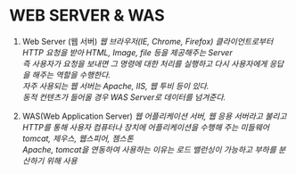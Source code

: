# WEB SERVER & WAS

1. Web Server (웹 서버)
_웹 브라우저(IE, Chrome, Firefox) 클라이언트로부터 HTTP 요청을 받아 HTML, Image, file 등을 제공해주는 Server_  
_즉 사용자가 요청을 보내면 그 명령에 대한 처리를 실행하고 다시 사용자에게 응답을 해주는 역할을 수행한다._  
_자주 사용되는 웹 서버는 Apache, IIS, 웹 투비 등이 있다._  
_동적 컨텐츠가 들어올 경우 WAS Server로 데이터를 넘겨준다._

2. WAS(Web Application Server)
_웹 어플리케이션 서버, 웹 응용 서버라고 불리고 HTTP를 통해 사용자 컴퓨터나 장치에 어플리케이션을 수행해 주는 미들웨어_  
_tomcat, 제우스, 웹스피어, 젬스톤_  
_Apache, tomcat을 연동하여 사용하는 이유는 로드 밸런싱이 가능하고 부하를 분산하기 위해 사용_  
